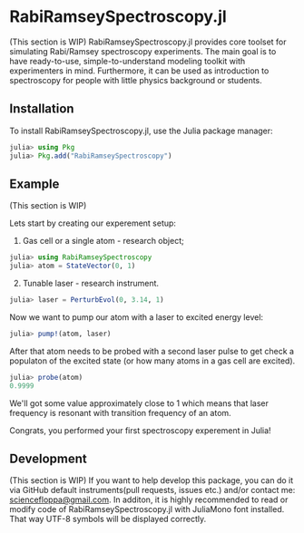 # RabiRamseySpectroscopy.jl

(This section is WIP)
RabiRamseySpectroscopy.jl provides core toolset for simulating Rabi/Ramsey spectroscopy experiments.
The main goal is to have ready-to-use, simple-to-understand modeling toolkit with experimenters in mind.
Furthermore, it can be used as introduction to spectroscopy for people with little physics background or
students.

## Installation

To install RabiRamseySpectroscopy.jl, use the Julia package manager:

```julia
julia> using Pkg
julia> Pkg.add("RabiRamseySpectroscopy")
```

## Example

(This section is WIP)

Lets start by creating our experement setup:

1. Gas cell or a single atom - research object;

```julia
julia> using RabiRamseySpectroscopy
julia> atom = StateVector(0, 1)
```

2. Tunable laser - research instrument.

```julia
julia> laser = PerturbEvol(0, 3.14, 1)
```

Now we want to pump our atom with a laser to excited energy level:

```julia
julia> pump!(atom, laser)
```

After that atom needs to be probed with a second laser pulse to get check a populaton of the excited
state (or how many atoms in a gas cell are excited).

```julia
julia> probe(atom)
0.9999
```
We'll got some value approximately close to 1 which means that laser frequency is resonant with
transition frequency of an atom. 

Congrats, you performed your first spectroscopy experement in Julia!

## Development

(This section is WIP)
If you want to help develop this package, you can do it via GitHub default instruments(pull requests,
issues etc.) and/or contact me: sciencefloppa@gmail.com. In additon, it is highly recommended to read or
modify code of RabiRamseySpectroscopy.jl with JuliaMono font installed. That way UTF-8 symbols will be
displayed correctly.
